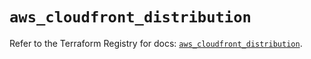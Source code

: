 # `aws_cloudfront_distribution`

Refer to the Terraform Registry for docs: [`aws_cloudfront_distribution`](https://registry.terraform.io/providers/hashicorp/aws/5.56.0/docs/resources/cloudfront_distribution).
